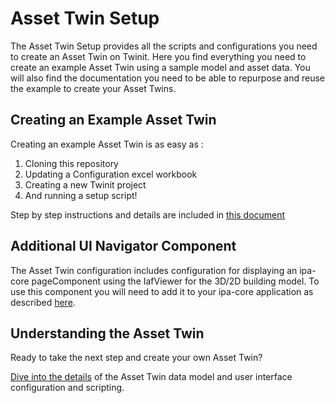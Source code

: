 # Asset Twin Setup

The Asset Twin Setup provides all the scripts and configurations you need to create an Asset Twin on Twinit. Here you find everything you need to create an example Asset Twin using a sample model and asset data. You will also find the documentation you need to be able to repurpose and reuse the example to create your Asset Twins.

## Creating an Example Asset Twin

Creating an example Asset Twin is as easy as :

1. Cloning this repository
2. Updating a Configuration excel workbook
3. Creating a new Twinit project
4. And running a setup script!

Step by step instructions and details are included in [this document](docs/example_asset_twin)

## Additional UI Navigator Component

The Asset Twin configuration includes configuration for displaying an ipa-core pageComponent using the IafViewer for the 3D/2D building model. To use this component you will need to add it to your ipa-core application as described [here](../Asset%20Twin%20Components/Readme.md).

## Understanding the Asset Twin

Ready to take the next step and create your own Asset Twin?

[Dive into the details](../docs/understanding_the_asset_twin/data_model.md) of the Asset Twin data model and user interface configuration and scripting.



